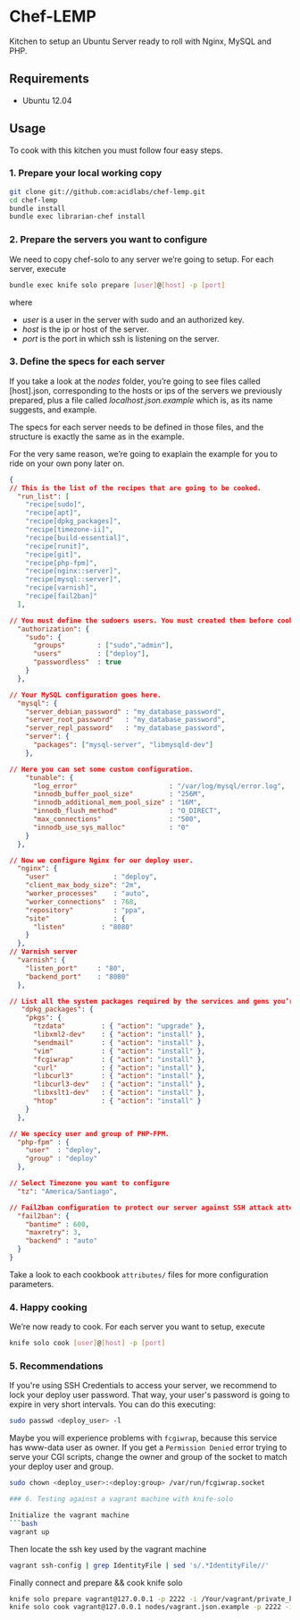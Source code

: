 # Chef-LEMP

Kitchen to setup an Ubuntu Server ready to roll with Nginx, MySQL and PHP.

## Requirements

* Ubuntu 12.04

## Usage

To cook with this kitchen you must follow four easy steps.

### 1. Prepare your local working copy

```bash
git clone git://github.com:acidlabs/chef-lemp.git
cd chef-lemp
bundle install
bundle exec librarian-chef install
```

### 2. Prepare the servers you want to configure

We need to copy chef-solo to any server we’re going to setup. For each server, execute

```bash
bundle exec knife solo prepare [user]@[host] -p [port]
```

where

* *user* is a user in the server with sudo and an authorized key.
* *host* is the ip or host of the server.
* *port* is the port in which ssh is listening on the server.

### 3. Define the specs for each server

If you take a look at the *nodes* folder, you’re going to see files called [host].json, corresponding to the hosts or ips of the servers we previously prepared, plus a file called *localhost.json.example* which is, as its name suggests, and example.

The specs for each server needs to be defined in those files, and the structure is exactly the same as in the example.

For the very same reason, we’re going to exaplain the example for you to ride on your own pony later on.

```json
{
// This is the list of the recipes that are going to be cooked.
  "run_list": [
    "recipe[sudo]",
    "recipe[apt]",
    "recipe[dpkg_packages]",
    "recipe[timezone-ii]",
    "recipe[build-essential]",
    "recipe[runit]",
    "recipe[git]",
    "recipe[php-fpm]",
    "recipe[nginx::server]",
    "recipe[mysql::server]",
    "recipe[varnish]",
    "recipe[fail2ban]"
  ],

// You must define the sudoers users. You must created them before cooking.
  "authorization": {
    "sudo": {
      "groups"        : ["sudo","admin"],
      "users"         : ["deploy"],
      "passwordless"  : true
    }
  },

// Your MySQL configuration goes here.
  "mysql": {
    "server_debian_password" : "my_database_password",
    "server_root_password"   : "my_database_password",
    "server_repl_password"   : "my_database_password",
    "server": {
      "packages": ["mysql-server", "libmysqld-dev"]
    },

// Here you can set some custom configuration.
    "tunable": {
      "log_error"                       : "/var/log/mysql/error.log",
      "innodb_buffer_pool_size"         : "256M",
      "innodb_additional_mem_pool_size" : "16M",
      "innodb_flush_method"             : "O_DIRECT",
      "max_connections"                 : "500",
      "innodb_use_sys_malloc"           : "0"
    }
  },

// Now we configure Nginx for our deploy user.
  "nginx": {
    "user"                : "deploy",
    "client_max_body_size": "2m",
    "worker_processes"    : "auto",
    "worker_connections"  : 768,
    "repository"          : "ppa",
    "site"                : {
      "listen"         : "8080"
    }
  },
// Varnish server
  "varnish": {
    "listen_port"     : "80",
    "backend_port"    : "8080"
  },

// List all the system packages required by the services and gems you’re using in your apps.
   "dpkg_packages": {
    "pkgs": {
      "tzdata"         : { "action": "upgrade" },
      "libxml2-dev"    : { "action": "install" },
      "sendmail"       : { "action": "install" },
      "vim"            : { "action": "install" },
      "fcgiwrap"       : { "action": "install" },
      "curl"           : { "action": "install" },
      "libcurl3"       : { "action": "install" },
      "libcurl3-dev"   : { "action": "install" },
      "libxslt1-dev"   : { "action": "install" },
      "htop"           : { "action": "install" }
    }
  },

// We specicy user and group of PHP-FPM.
  "php-fpm" : {
    "user"  : "deploy",
    "group" : "deploy"
  },

// Select Timezone you want to configure
  "tz": "America/Santiago",

// Fail2ban configuration to protect our server against SSH attack attempts
  "fail2ban": {
    "bantime" : 600,
    "maxretry": 3,
    "backend" : "auto"
  }
}
```

Take a look to each cookbook `attributes/` files for more configuration parameters.

### 4. Happy cooking

We’re now ready to cook. For each server you want to setup, execute

```bash
knife solo cook [user]@[host] -p [port]
```

### 5. Recommendations

If you're using SSH Credentials to access your server, we recommend to lock your deploy user password.
That way, your user's password is going to expire in very short intervals. You can do this executing:

```bash
sudo passwd <deploy_user> -l
```

Maybe you will experience problems with `fcgiwrap`, because this service has www-data user as owner. If you get
a `Permission Denied` error trying to serve your CGI scripts, change the owner and group of the socket to match
your deploy user and group.

```bash
sudo chown <deploy_user>:<deploy:group> /var/run/fcgiwrap.socket

### 6. Testing against a vagrant machine with knife-solo

Initialize the vagrant machine
```bash
vagrant up
```
Then locate the ssh key used by the vagrant machine
```bash
vagrant ssh-config | grep IdentityFile | sed 's/.*IdentityFile//'
```
Finally connect and prepare && cook knife solo
```bash
knife solo prepare vagrant@127.0.0.1 -p 2222 -i /Your/vagrant/private_key
knife solo cook vagrant@127.0.0.1 nodes/vagrant.json.example -p 2222 -i /Your/vagrant/private_key
```
```
